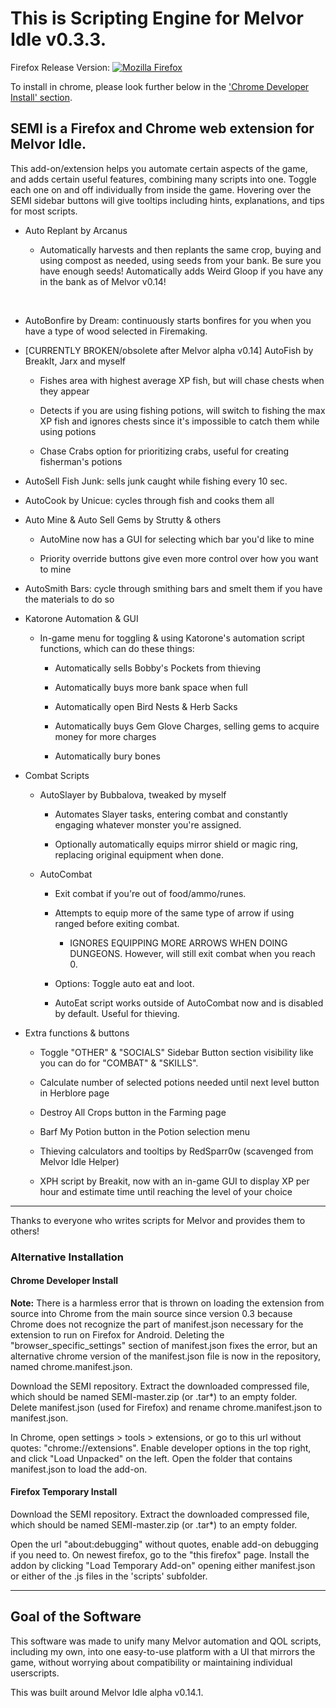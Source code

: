 # This is Scripting Engine for Melvor Idle v0.3.3.

Firefox Release Version: [![Mozilla Firefox](https://img.shields.io/amo/v/scripting-engine-melvor-idle?label=Scripting%20Engine%20for%20Melvor%20Idle%3A%20Firefox%20Add-on&logo=Mozilla%20Firefox)](https://addons.mozilla.org/en-US/firefox/addon/scripting-engine-melvor-idle/)

To install in chrome,  please look further below in the ['Chrome Developer Install' section](https://gitlab.com/aldousWatts/SEMI#chrome-developer-install).

## SEMI is a Firefox and Chrome web extension for Melvor Idle. 

This add-on/extension helps you automate certain aspects of the game, and adds certain useful features, combining many scripts into one. Toggle each one on and off individually from inside the game. Hovering over the SEMI sidebar buttons will give tooltips including hints, explanations, and tips for most scripts.

* Auto Replant by Arcanus

    * Automatically harvests and then replants the same crop, buying and using compost as needed, using seeds from your bank. Be sure you have enough seeds! Automatically adds Weird Gloop if you have any in the bank as of Melvor v0.14!
<br>

* AutoBonfire by Dream: continuously starts bonfires for you when you have a type of wood selected in Firemaking.

* [CURRENTLY BROKEN/obsolete after Melvor alpha v0.14] AutoFish by BreakIt, Jarx and myself

    * Fishes area with highest average XP fish, but will chase chests when they appear
    
    * Detects if you are using fishing potions, will switch to fishing the max XP fish and ignores chests since it's impossible to catch them while using potions
    
    * Chase Crabs option for prioritizing crabs, useful for creating fisherman's potions

* AutoSell Fish Junk: sells junk caught while fishing every 10 sec.
    
* AutoCook by Unicue: cycles through fish and cooks them all

* Auto Mine & Auto Sell Gems by Strutty & others

    * AutoMine now has a GUI for selecting which bar you'd like to mine
    
    * Priority override buttons give even more control over how you want to mine
    
* AutoSmith Bars: cycle through smithing bars and smelt them if you have the materials to do so

* Katorone Automation & GUI

    * In-game menu for toggling & using Katorone's automation script functions, which can do these things:
    
        * Automatically sells Bobby's Pockets from thieving
        
        * Automatically buys more bank space when full
        
        * Automatically open Bird Nests & Herb Sacks
        
        * Automatically buys Gem Glove Charges, selling gems to acquire money for more charges
        
        * Automatically bury bones

* Combat Scripts
    
    * AutoSlayer by Bubbalova, tweaked by myself 
        
        * Automates Slayer tasks, entering combat and constantly engaging whatever monster you're assigned.
        
        * Optionally automatically equips mirror shield or magic ring, replacing original equipment when done.
    
    * AutoCombat
        
        * Exit combat if you're out of food/ammo/runes.
        
        * Attempts to equip more of the same type of arrow if using ranged before exiting combat.
            
            * IGNORES EQUIPPING MORE ARROWS WHEN DOING DUNGEONS. However, will still exit combat when you reach 0.
        
        * Options: Toggle auto eat and loot. 
        
        * AutoEat script works outside of AutoCombat now and is disabled by default. Useful for thieving.

* Extra functions & buttons
    
    * Toggle "OTHER" & "SOCIALS" Sidebar Button section visibility like you can do for "COMBAT" & "SKILLS".
    
    * Calculate number of selected potions needed until next level button in Herblore page
    
    * Destroy All Crops button in the Farming page
    
    * Barf My Potion button in the Potion selection menu
    
    * Thieving calculators and tooltips by RedSparr0w (scavenged from Melvor Idle Helper)
    
    * XPH script by Breakit, now with an in-game GUI to display XP per hour and estimate time until reaching the level of your choice

***

Thanks to everyone who writes scripts for Melvor and provides them to others!

### Alternative Installation

#### Chrome Developer Install

**Note:** There is a harmless error that is thrown on loading the extension from source into Chrome from the main source since version 0.3 because Chrome does not recognize the part of manifest.json necessary for the extension to run on Firefox for Android. Deleting the "browser_specific_settings" section of manifest.json fixes the error, but an alternative chrome version of the manifest.json file is now in the repository, named chrome.manifest.json. 

Download the SEMI repository. Extract the downloaded compressed file, which should be named SEMI-master.zip (or .tar*) to an empty folder. Delete manifest.json (used for Firefox) and rename chrome.manifest.json to manifest.json.

In Chrome, open settings > tools > extensions, or go to this url without quotes: "chrome://extensions". Enable developer options in the top right, and click "Load Unpacked" on the left. Open the folder that contains manifest.json to load the add-on. 

#### Firefox Temporary Install

Download the SEMI repository. Extract the downloaded compressed file, which should be named SEMI-master.zip (or .tar*) to an empty folder.

Open the url "about:debugging" without quotes, enable add-on debugging if you need to. On newest firefox, go to the "this firefox" page. Install the addon by clicking "Load Temporary Add-on" opening either manifest.json or either of the .js files in the 'scripts' subfolder.


***

## Goal of the Software
This software was made to unify many Melvor automation and QOL scripts, including my own, into one easy-to-use platform with a UI that mirrors the game, without worrying about compatibility or maintaining individual userscripts.

This was built around Melvor Idle alpha v0.14.1.
